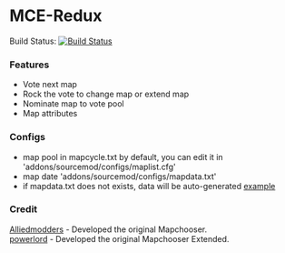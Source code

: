 # MCE-Redux
  
Build Status: [![Build Status](https://travis-ci.org/Kxnrl/MCE-Redux.svg?branch=master)](https://travis-ci.org/Kxnrl/MCE-Redux)
  
  
### Features  
* Vote next map  
* Rock the vote to change map or extend map  
* Nominate map to vote pool
* Map attributes
  
  
### Configs
* map pool in mapcycle.txt by default, you can edit it in 'addons/sourcemod/configs/maplist.cfg'
* map date 'addons/sourcemod/configs/mapdata.txt' 
* if mapdata.txt does not exists, data will be auto-generated  [example](https://github.com/CSGOGAMERS-Community/CG-Server/blob/master/ZombieEscape/mapdata.txt)  
  
  
### Credit  
[Alliedmodders](https://github.com/alliedmodders) - Developed the original Mapchooser.  
[powerlord](https://github.com/powerlord/sourcemod-mapchooser-extended) - Developed the original Mapchooser Extended.  
